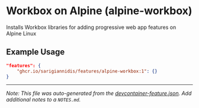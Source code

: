 
# Workbox on Alpine (alpine-workbox)

Installs Workbox libraries for adding progressive web app features on Alpine Linux

## Example Usage

```json
"features": {
    "ghcr.io/sarigiannidis/features/alpine-workbox:1": {}
}
```





---

_Note: This file was auto-generated from the [devcontainer-feature.json](https://github.com/sarigiannidis/features/blob/main/src/alpine-workbox/devcontainer-feature.json).  Add additional notes to a `NOTES.md`._
